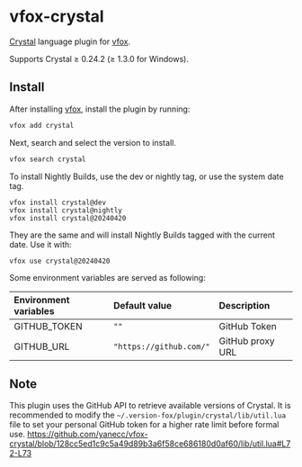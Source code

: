 # vfox-crystal

[Crystal](https://crystal-lang.org) language plugin for [vfox](https://vfox.lhan.me).

Supports Crystal ≥ 0.24.2 (≥ 1.3.0 for Windows).

## Install

After installing [vfox](https://github.com/version-fox/vfox), install the plugin by running:

```bash
vfox add crystal
```

Next, search and select the version to install.

```bash
vfox search crystal
```

To install Nightly Builds, use the dev or nightly tag, or use the system date tag.

``` shell
vfox install crystal@dev
vfox install crystal@nightly
vfox install crystal@20240420
```

They are the same and will install Nightly Builds tagged with the current date. Use it with:

``` shell
vfox use crystal@20240420
```

Some environment variables are served as following:

| Environment variables | Default value           | Description      |
| :-------------------- | :---------------------- | :--------------- |
| GITHUB_TOKEN          | `""`                    | GitHub Token     |
| GITHUB_URL            | `"https://github.com/"` | GitHub proxy URL |

## Note

This plugin uses the GitHub API to retrieve available versions of Crystal. It is recommended to modify the `~/.version-fox/plugin/crystal/lib/util.lua` file to set your personal GitHub token for a higher rate limit before formal use.
https://github.com/yanecc/vfox-crystal/blob/128cc5ed1c9c5a49d89b3a6f58ce686180d0af60/lib/util.lua#L72-L73